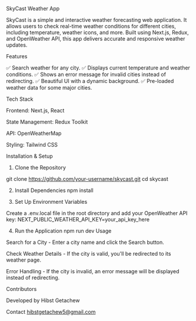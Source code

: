 SkyCast Weather App

SkyCast is a simple and interactive weather forecasting web application. It allows users to check real-time weather conditions for different cities, including temperature, weather icons, and more. Built using Next.js, Redux, and OpenWeather API, this app delivers accurate and responsive weather updates.

Features

✅ Search weather for any city.
✅ Displays current temperature and weather conditions.
✅ Shows an error message for invalid cities instead of redirecting.
✅ Beautiful UI with a dynamic background.
✅ Pre-loaded weather data for some major cities.

Tech Stack

Frontend: Next.js, React

State Management: Redux Toolkit

API: OpenWeatherMap

Styling: Tailwind CSS

Installation & Setup

1. Clone the Repository

git clone https://github.com/your-username/skycast.git
cd skycast

2. Install Dependencies
npm install

3. Set Up Environment Variables

Create a .env.local file in the root directory and add your OpenWeather API key:
NEXT_PUBLIC_WEATHER_API_KEY=your_api_key_here

4. Run the Application
npm run dev
Usage

Search for a City - Enter a city name and click the Search button.

Check Weather Details - If the city is valid, you'll be redirected to its weather page.

Error Handling - If the city is invalid, an error message will be displayed instead of redirecting.

Contributors

Developed by Hibst Getachew

Contact hibstgetachew5@gmail.com
